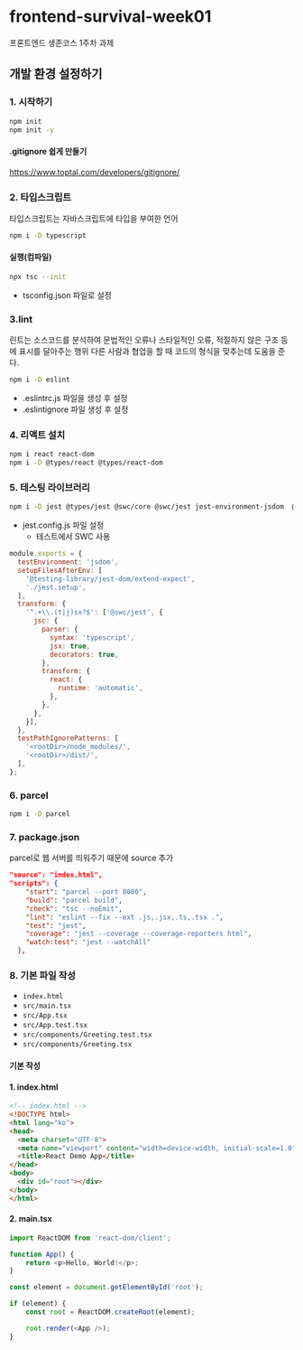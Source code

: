 # frontend-survival-week01

프론트엔드 생존코스 1주차 과제

## 개발 환경 설정하기
### 1. 시작하기
```sh
npm init
npm init -y
```
#### .gitignore 쉽게 만들기
https://www.toptal.com/developers/gitignore/
### 2. 타입스크립트
타입스크립트는 자바스크립트에 타입을 부여한 언어
```sh
npm i -D typescript
```
#### 실행(컴파일)
```sh
npx tsc --init
```
- tsconfig.json 파일로 설정
### 3.lint
린트는 소스코드를 분석하여 문법적인 오류나 스타일적인 오류, 적절하지 않은 구조 등에 표시를 달아주는 행위
다른 사람과 협업을 할 때 코드의 형식을 맞추는데 도움을 준다.
```sh
npm i -D eslint
```
- .eslintrc.js 파일을 생성 후 설정
- .eslintignore 파일 생성 후 설정
### 4. 리액트 설치
```sh
npm i react react-dom
npm i -D @types/react @types/react-dom
```
### 5. 테스팅 라이브러리
```sh
npm i -D jest @types/jest @swc/core @swc/jest jest-environment-jsdom  @testing-library/react @testing-library/jest-dom
```
- jest.config.js 파일 설정
  - 테스트에서 SWC 사용
```javascript
module.exports = {
  testEnvironment: 'jsdom',
  setupFilesAfterEnv: [
    '@testing-library/jest-dom/extend-expect',
    './jest.setup',
  ],
  transform: {
    '^.+\\.(t|j)sx?$': ['@swc/jest', {
      jsc: {
        parser: {
          syntax: 'typescript',
          jsx: true,
          decorators: true,
        },
        transform: {
          react: {
            runtime: 'automatic',
          },
        },
      },
    }],
  },
  testPathIgnorePatterns: [
    '<rootDir>/node_modules/',
    '<rootDir>/dist/',
  ],
};
```
### 6. parcel
```sh
npm i -D parcel
```
### 7. package.json
parcel로 웹 서버를 띄워주기 때문에 source 추가
```json
"source": "index.html",
"scripts": {
    "start": "parcel --port 8080",
    "build": "parcel build",
    "check": "tsc --noEmit",
    "lint": "eslint --fix --ext .js,.jsx,.ts,.tsx .",
    "test": "jest",
    "coverage": "jest --coverage --coverage-reporters html",
    "watch:test": "jest --watchAll"
  },
```
### 8. 기본 파일 작성
- `index.html`
- `src/main.tsx`
- `src/App.tsx`
- `src/App.test.tsx`
- `src/components/Greeting.test.tsx`
- `src/components/Greeting.tsx`
#### 기본 작성
#### 1. index.html
```html
<!-- index.html -->
<!DOCTYPE html>
<html lang="ko">
<head>
  <meta charset="UTF-8">
  <meta name="viewport" content="width=device-width, initial-scale=1.0">
  <title>React Demo App</title>
</head>
<body>
  <div id="root"></div>
</body>
</html>
```
#### 2. main.tsx
```typescript
import ReactDOM from 'react-dom/client';

function App() {
	return <p>Hello, World!</p>;
}

const element = document.getElementById('root');

if (element) {
	const root = ReactDOM.createRoot(element);

	root.render(<App />);
}
```
